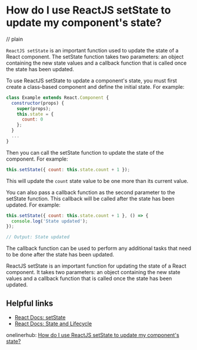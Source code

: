 # How do I use ReactJS setState to update my component's state?
// plain

`ReactJS setState` is an important function used to update the state of a React component. The setState function takes two parameters: an object containing the new state values and a callback function that is called once the state has been updated.

To use ReactJS setState to update a component's state, you must first create a class-based component and define the initial state. For example:

```js
class Example extends React.Component {
  constructor(props) {
    super(props);
    this.state = {
      count: 0
    };
  }
  ...
}
```

Then you can call the setState function to update the state of the component. For example:

```js
this.setState({ count: this.state.count + 1 });
```

This will update the `count` state value to be one more than its current value.

You can also pass a callback function as the second parameter to the setState function. This callback will be called after the state has been updated. For example:

```js
this.setState({ count: this.state.count + 1 }, () => {
  console.log('State updated');
});

// Output: State updated
```

The callback function can be used to perform any additional tasks that need to be done after the state has been updated.

ReactJS setState is an important function for updating the state of a React component. It takes two parameters: an object containing the new state values and a callback function that is called once the state has been updated.

## Helpful links

- [React Docs: setState](https://reactjs.org/docs/react-component.html#setstate)
- [React Docs: State and Lifecycle](https://reactjs.org/docs/state-and-lifecycle.html)

onelinerhub: [How do I use ReactJS setState to update my component's state?](https://onelinerhub.com/reactjs/how-do-i-use-reactjs-setstate-to-update-my-component-s-state)
